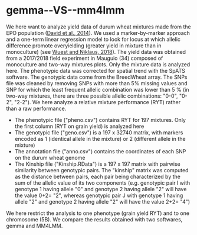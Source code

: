 # gemma--VS--mm4lmm

We here want to analyze yield data of durum wheat mixtures made from the EPO population ([David et al., 2014](https://link.springer.com/article/10.1007/s11032-014-0179-z)). We used a marker-by-marker approach and a one-term linear regression model to look for locus at which allelic difference promote overyielding (greater yield in mixture than in monoculture) (see [Wuest and Niklaus, 2018](https://www.nature.com/articles/s41559-018-0708-y)). The yield data was obtained from a 2017/2018 field experiment in Mauguio (34) composed of monoculture and two-way mixtures plots. Only the mixture data is analyzed here. The phenotypic data was corrected for spatial trend with the SpATS software. The genotypic data come from the BreedWheat array. The SNPs file was cleaned by removing SNPs with more than 5% missing values and SNP for which the least frequent allelic combination was lower than 5 % (in two-way mixtures, there are three possible allelic combinations: "0-0", "0-2", "2-2"). We here analyze a relative mixture performance (RYT) rather than a raw performance.

- The phenotypic file ("pheno.csv") contains RYT for 197 mixtures. Only the first column (RYT on grain yield) is analyzed here
- The genotypic file ("geno.csv") is a 197 x 32740 matrix, with markers encoded as 1 (identical allele in the mixture) or 2 (different allele in the mixture)
- The annotation file ("anno.csv") contains the coordinates of each SNP on the durum wheat genome
- The Kinship file ("Kinship.RData") is a 197 x 197 matrix with pairwise similarity between genotypic pairs. The "kinship" matrix was computed as the distance between pairs, each pair being characterized by the sum of the allelic value of its two components (e.g. genotypic pair I with genotype 1 having allele "0" and genotype 2 having allele "2" will have the value 0+2= "2", whereas genotypic pair J with genotype 1 having allele "2" and genotype 2 having allele "2" will have the value 2+2= "4")

We here restrict the analysis to one phenotype (grain yield RYT) and to one chromosome (5B). We compare the results obtained with two softwares, gemma and MM4LMM. 
